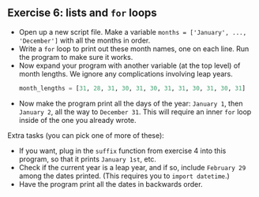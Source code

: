 ## Exercise 6: lists and `for` loops

* Open up a new script file. Make a variable `months = ['January', ...,
  'December']` with all the months in order.
* Write a `for` loop to print out these month names, one on each line. Run the
  program to make sure it works.
* Now expand your program with another variable (at the top level) of month
  lengths. We ignore any complications involving leap years.
  ```python
  month_lengths = [31, 28, 31, 30, 31, 30, 31, 31, 30, 31, 30, 31]
  ```
* Now make the program print all the days of the year: `January 1`, then
  `January 2`, all the way to `December 31`. This will require an inner `for`
  loop inside of the one you already wrote.

Extra tasks (you can pick one of more of these):

* If you want, plug in the `suffix` function from exercise 4 into this
  program, so that it prints `January 1st`, etc.
* Check if the current year is a leap year, and if so, include `February 29`
  among the dates printed. (This requires you to `import datetime`.)
* Have the program print all the dates in backwards order.
